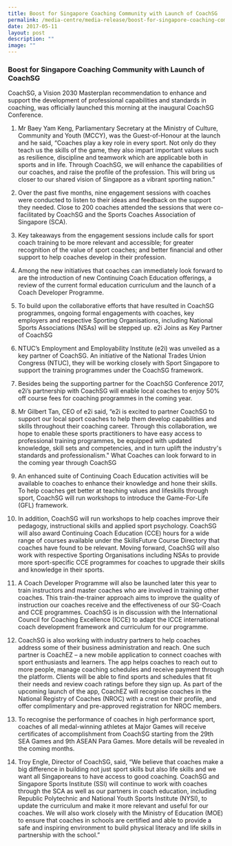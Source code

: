 ```yaml
---
title: Boost for Singapore Coaching Community with Launch of CoachSG
permalink: /media-centre/media-release/boost-for-singapore-coaching-community-with-launch-of-coachsg/
date: 2017-05-11
layout: post
description: ""
image: ""
---
```

### **Boost for Singapore Coaching Community with Launch of CoachSG**

CoachSG, a Vision 2030 Masterplan recommendation to enhance and support the development of professional capabilities and standards in coaching, was officially launched this morning at the inaugural CoachSG Conference.

1. Mr Baey Yam Keng, Parliamentary Secretary at the Ministry of Culture, Community and Youth (MCCY), was the Guest-of-Honour at the launch and he said, “Coaches play a key role in every sport. Not only do they teach us the skills of the game, they also impart important values such as resilience, discipline and teamwork which are applicable both in sports and in life. Through CoachSG, we will enhance the capabilities of our coaches, and raise the profile of the profession. This will bring us closer to our shared vision of Singapore as a vibrant sporting nation.”

2. Over the past five months, nine engagement sessions with coaches were conducted to listen to their ideas and feedback on the support they needed. Close to 200 coaches attended the sessions that were co-facilitated by CoachSG and the Sports Coaches Association of Singapore (SCA).

3. Key takeaways from the engagement sessions include calls for sport coach training to be more relevant and accessible; for greater recognition of the value of sport coaches; and better financial and other support to help coaches develop in their profession.

4. Among the new initiatives that coaches can immediately look forward to are the introduction of new Continuing Coach Education offerings, a review of the current formal education curriculum and the launch of a Coach Developer Programme.

5. To build upon the collaborative efforts that have resulted in CoachSG programmes, ongoing formal engagements with coaches, key employers and respective Sporting Organisations, including National Sports Associations (NSAs) will be stepped up.
e2i Joins as Key Partner of CoachSG

6. NTUC’s Employment and Employability Institute (e2i) was unveiled as a key partner of CoachSG. An initiative of the National Trades Union Congress (NTUC), they will be working closely with Sport Singapore to support the training programmes under the CoachSG framework.

7. Besides being the supporting partner for the CoachSG Conference 2017, e2i’s partnership with CoachSG will enable local coaches to enjoy 50% off course fees for coaching programmes in the coming year.

8. Mr Gilbert Tan, CEO of e2i said, “e2i is excited to partner CoachSG to support our local sport coaches to help them develop capabilities and skills throughout their coaching career. Through this collaboration, we hope to enable these sports practitioners to have easy access to professional training programmes, be equipped with updated knowledge, skill sets and competencies, and in turn uplift the industry's standards and professionalism."
What Coaches can look forward to in the coming year through CoachSG

9. An enhanced suite of Continuing Coach Education activities will be available to coaches to enhance their knowledge and hone their skills. To help coaches get better at teaching values and lifeskills through sport, CoachSG will run workshops to introduce the Game-For-Life (GFL) framework.

10. In addition, CoachSG will run workshops to help coaches improve their pedagogy, instructional skills and applied sport psychology. CoachSG will also award Continuing Coach Education (CCE) hours for a wide range of courses available under the SkillsFuture Course Directory that coaches have found to be relevant. Moving forward, CoachSG will also work with respective Sporting Organisations including NSAs to provide more sport-specific CCE programmes for coaches to upgrade their skills and knowledge in their sports.

11. A Coach Developer Programme will also be launched later this year to train instructors and master coaches who are involved in training other coaches. This train-the-trainer approach aims to improve the quality of instruction our coaches receive and the effectiveness of our SG-Coach and CCE programmes. CoachSG is in discussion with the International Council for Coaching Excellence (ICCE) to adapt the ICCE international coach development framework and curriculum for our programme.

12. CoachSG is also working with industry partners to help coaches address some of their business administration and reach. One such partner is CoachEZ – a new mobile application to connect coaches with sport enthusiasts and learners. The app helps coaches to reach out to more people, manage coaching schedules and receive payment through the platform. Clients will be able to find sports and schedules that fit their needs and review coach ratings before they sign up. As part of the upcoming launch of the app, CoachEZ will recognise coaches in the National Registry of Coaches (NROC) with a crest on their profile, and offer complimentary and pre-approved registration for NROC members.

13. To recognise the performance of coaches in high performance sport, coaches of all medal-winning athletes at Major Games will receive certificates of accomplishment from CoachSG starting from the 29th SEA Games and 9th ASEAN Para Games. More details will be revealed in the coming months.

14. Troy Engle, Director of CoachSG, said, “We believe that coaches make a big difference in building not just sport skills but also life skills and we want all Singaporeans to have access to good coaching. CoachSG and Singapore Sports Institute (SSI) will continue to work with coaches through the SCA as well as our partners in coach education, including Republic Polytechnic and National Youth Sports Institute (NYSI), to update the curriculum and make it more relevant and useful for our coaches. We will also work closely with the Ministry of Education (MOE) to ensure that coaches in schools are certified and able to provide a safe and inspiring environment to build physical literacy and life skills in partnership with the school.”